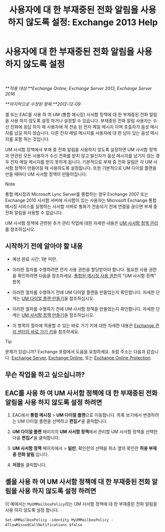 ﻿---
title: '사용자에 대 한 부재중된 전화 알림을 사용 하지 않도록 설정: Exchange 2013 Help'
TOCTitle: 사용자에 대 한 부재중된 전화 알림을 사용 하지 않도록 설정
ms:assetid: e54937d5-3074-454f-b561-e601fecfc6ad
ms:mtpsurl: https://technet.microsoft.com/ko-kr/library/JJ673570(v=EXCHG.150)
ms:contentKeyID: 52058038
ms.date: 05/22/2018
mtps_version: v=EXCHG.150
ms.translationtype: MT
---

# 사용자에 대 한 부재중된 전화 알림을 사용 하지 않도록 설정

 

_**적용 대상:**Exchange Online, Exchange Server 2013, Exchange Server 2016_

_**마지막으로 수정된 항목:**2012-12-09_

셸 또는 EAC를 사용 하 여 UM (통합 메시징) 사서함 정책에 대 한 부재중된 전화 알림을 사용 하지 않도록 설정 하거나 설정할 수 있습니다. 부재중된 전화 알림 사용자는 수신 전화에 응답 하지 때 사용자에 게 전송 된 전자 메일 메시지 이며 호출자가 음성 메시지를 남길 하지 않습니다. 다른 전자 메일 메시지를 사용자에 대 한 남아 있는 음성 메시지를 포함 하는 것입니다.

UM 사서함 정책에서 부재 중 전화 알림을 사용하지 않도록 설정하면 UM 사서함 정책과 연관된 모든 사용자가 수신 전화를 받지 않고 발신자가 음성 메시지를 남기지 않는 경우 전자 메일 메시지를 받지 못하게 됩니다. 기본적으로 부재 중 전화 알림은 각 UM 사서함 정책이 만들어질 때 사용하도록 설정됩니다. 또한 기본적으로 UM 다이얼 플랜을 만들 때마다 UM 사서함 정책이 만들어집니다.


> [!NOTE]
> 통합 메시징과 Microsoft Lync Server를 통합하는 경우 Exchange 2007 또는 Exchange 2010 사서함 서버에 사서함이 있는 사용자는 Microsoft Exchange 통합 메시징 서비스를 실행하는 사서함 서버로 통화가 전송되기 전에 연결을 끊으면 부재 중 전화 알림을 사용할 수 없습니다.



UM 사서함 정책에 관련된 추가 관리 작업에 대한 자세한 내용은 [UM 사서함 정책 관리](manage-a-um-mailbox-policy-exchange-2013-help.md)를 참조하십시오.

## 시작하기 전에 알아야 할 내용

  - 예상 완료 시간: 1분 미만.

  - 이러한 절차를 수행하려면 먼저 사용 권한을 할당받아야 합니다. 필요한 사용 권한을 확인하려면 다음을 참조하세요. [통합된 메시징 사용 권한](unified-messaging-permissions-exchange-2013-help.md)의 "UM 사서함 정책" 항목

  - 이러한 절차를 수행하기 전에 UM 다이얼 플랜을 만들었는지 확인합니다. 자세한 단계는 [UM 다이얼 플랜 만들기](create-a-um-dial-plan-exchange-2013-help.md)을 참조하십시오.

  - 이러한 절차를 수행하기 전에 UM 사서함 정책을 만들었는지 확인합니다. 자세한 단계는 [UM 사서함 정책 만들기](create-a-um-mailbox-policy-exchange-2013-help.md)을 참조하십시오.

  - 이 항목의 절차에 적용할 수 있는 바로 가기 키에 대한 자세한 내용은 [Exchange 관리 센터의 바로 가기 키](keyboard-shortcuts-in-the-exchange-admin-center-exchange-online-protection-help.md)을 참조하세요.


> [!TIP]
> 문제가 있습니까? Exchange 포럼에서 도움을 요청하세요. 포럼 주소는 다음과 같습니다. <A href="https://go.microsoft.com/fwlink/p/?linkid=60612">Exchange Server</A>, <A href="https://go.microsoft.com/fwlink/p/?linkid=267542">Exchange Online</A>, 또는 <A href="https://go.microsoft.com/fwlink/p/?linkid=285351">Exchange Online Protection</A>.



## 무슨 작업을 하고 싶으십니까?

## EAC를 사용 하 여 UM 사서함 정책에 대 한 부재중된 전화 알림을 사용 하지 않도록 설정 하려면

1.  EAC에서 **통합 메시징** \> **UM 다이얼 플랜**으로 이동합니다. 목록 보기에서 변경하려는 UM 다이얼 플랜을 선택하고 **편집**![편집 아이콘](images/JJ218640.6f53ccb2-1f13-4c02-bea0-30690e6ea71d(EXCHG.150).gif "편집 아이콘")을 클릭합니다.

2.  **UM 다이얼 플랜** 페이지의 **UM 사서함 정책**에서 관리할 UM 사서함 정책을 선택한 다음 **편집**![편집 아이콘](images/JJ218640.6f53ccb2-1f13-4c02-bea0-30690e6ea71d(EXCHG.150).gif "편집 아이콘")을 클릭합니다.

3.  **UM 사서함 정책** 페이지에서 \> **일반**, 확인란의 선택을 취소 옆의 확인란 **허용 부재중 전화 알림** 입니다.

4.  **저장**을 클릭합니다.

## 셸을 사용 하 여 UM 사서함 정책에 대 한 부재중된 전화 알림을 사용 하지 않도록 설정 하려면

이 예에서는 `MyUMMailboxPolicy`라는 UM 사서함 정책에 대 한 부재중된 전화 알림을 사용 하지 않도록 설정 합니다.

    Set-UMMailboxPolicy -identity MyUMMailboxPolicy -AllowMissedCallNotifications $false

